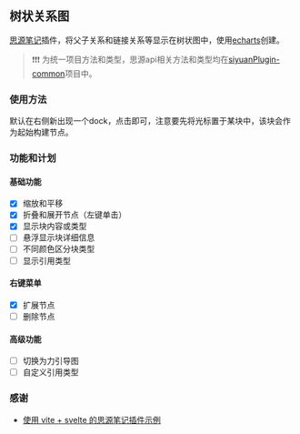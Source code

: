 
## 树状关系图

[思源笔记](https://b3log.org/siyuan/)插件，将父子关系和链接关系等显示在树状图中，使用[echarts](https://echarts.apache.org/zh/index.html)创建。

> ❗❗❗ 为统一项目方法和类型，思源api相关方法和类型均在[siyuanPlugin-common](https://github.com/etchnight/siyuanPlugin-common)项目中。

### 使用方法

默认在右侧新出现一个dock，点击即可，注意要先将光标置于某块中，该块会作为起始构建节点。

### 功能和计划

#### 基础功能

- [x] 缩放和平移
- [x] 折叠和展开节点（左键单击）
- [x] 显示块内容或类型
- [ ] 悬浮显示块详细信息
- [ ] 不同颜色区分块类型
- [ ] 显示引用类型

#### 右键菜单
- [x] 扩展节点
- [ ] 删除节点

#### 高级功能
- [ ] 切换为力引导图
- [ ] 自定义引用类型

### 感谢

- [使用 vite + svelte 的思源笔记插件示例
](https://github.com/siyuan-note/plugin-sample-vite-svelte)
